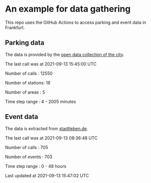 # An example for data gathering

This repo uses the GitHub Actions to access parking and event data in Frankfurt.

## Parking data
The data is provided by the [open data collection of the city](https://www.offenedaten.frankfurt.de/).

The last call was at 2021-09-13 15:45:00 UTC

Number of calls   : 12550

Number of stations:    18

Number of areas   :     5

Time step range   :     4 -  2005 minutes


## Event data
The data is extracted from [stadtleben.de](https://stadtleben.de/frankfurt/).

The last call was at 2021-09-13 08:36:48 UTC

Number of calls   : 705

Number of events  : 703

Time step range   :   0 -  48 hours


Last updated at 2021-09-13 15:47:02 UTC
